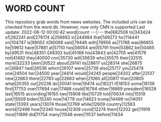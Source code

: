 # WORD COUNT
This repository grab words from news websites. The included urls can be checked from the word.db.
However, now only CNN is supported
Last update: 2022-08-12 00:00:42
word|count
---|---
the|682506
to|343424
of|282241
and|276174
a|256692
in|244984
that|149273
for|114441
on|104747
is|99052
it|90088
said|79446
with|76956
as|71768
was|66855
he|59612
have|57881
at|57110
has|56054
are|55791
from|53862
be|50465
by|49531
this|48351
i|48302
but|45168
his|43843
an|42705
we|41576
not|41482
they|40000
cnn|35730
will|35639
who|35575
their|32515
more|32233
been|30522
about|29141
its|28617
us|28314
she|26875
or|26847
had|26536
which|26107
were|25739
also|25717
you|25474
one|24504
her|24500
year|24414
would|24245
people|24202
after|23137
new|22863
there|22783
up|22663
when|21060
all|20817
than|20805
what|20355
out|20238
do|20041
time|19474
so|18221
if|18153
some|18138
first|17753
over|17694
can|17488
could|16794
other|16669
president|16528
last|16515
according|16155
two|15908
like|15729
told|15634
into|15519
just|15509
biden|15240
now|14779
our|14623
trump|14499
no|14051
state|13393
years|13074
those|12769
while|12609
country|12563
world|12496
how|12340
house|12309
covid|12274
them|12202
get|11919
most|11899
did|11754
many|11548
even|11537
before|11434
